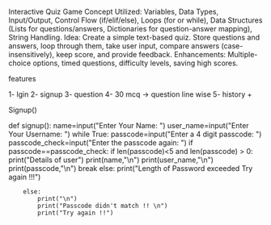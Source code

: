 Interactive Quiz Game
Concept Utilized: Variables, Data Types, Input/Output, Control Flow (if/elif/else), Loops (for or while), Data Structures (Lists for questions/answers, Dictionaries for question-answer mapping), String Handling.
Idea: Create a simple text-based quiz. Store questions and answers, loop through them, take user input, compare answers (case-insensitively), keep score, and provide feedback.
Enhancements: Multiple-choice options, timed questions, difficulty levels, saving high scores.

features 

1- lgin 
2- signup 
3- question 
4- 30 mcq -> question line wise 
5- history + 



Signup()

def signup():
    name=input("Enter Your Name: ")
    user_name=input("Enter Your Username: ")
    while True:
        passcode=input("Enter a 4 digit passcode: ")
        passcode_check=input("Enter the passcode again: ")
        if passcode==passcode_check:
            if len(passcode)<5 and len(passcode) > 0:
                print("Details of user")
                print(name,"\n")
                print(user_name,"\n")
                print(passcode,"\n")
                break
            else:
                print("Length of Password exceeded Try again !!!")
                
        else:
            print("\n")
            print("Passcode didn't match !! \n")
            print("Try again !!")

